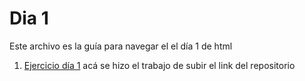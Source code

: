 # Dia 1
Este archivo es la guía para navegar el el día 1 de html

1. [Ejercicio día 1](https://github.com/harleyyefreycabralesvargas/HTML_S1_CabralesHarley/blob/master/Dia%201/Ejercicio%231_CabralesHarley.odt) acá se hizo el trabajo de subir el link del repositorio 


